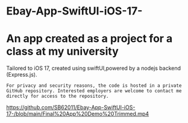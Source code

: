 # Ebay-App-SwiftUI-iOS-17-
# An app created as a project for a class at my university
Tailored to iOS 17, created using swiftUI,powered by a nodejs backend (Express.js). 

 `For privacy and security reasons, the code is hosted in a private GitHub repository. Interested employers are welcome to contact me directly for access to the repository.`

https://github.com/SB62011/Ebay-App-SwiftUI-iOS-17-/blob/main/Final%20App%20Demo%20Trimmed.mp4
